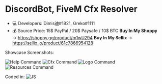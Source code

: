 # DiscordBot, FiveM Cfx Resolver #
- 💻 Developers: Dimis迪#1821, Greko#1111
- 💰 Source Price: 15$ PayPal / 20$ Paysafe / 10$ BTC
**Buy In My Shoppy** -> https://shoppy.gg/product/m1wU294
**Buy In My Sellix** -> https://sellix.io/product/61c7866954128 

Showcase Screenshots:

![Help Command](https://cdn.discordapp.com/attachments/924399570329427988/924399698196959302/unknown.png)
![Cfx Command](https://cdn.discordapp.com/attachments/924399570329427988/924399611710423110/unknown.png)
![Logo Command](https://cdn.discordapp.com/attachments/924399570329427988/924399611710423110/unknown.png)
![Resources Command](https://cdn.discordapp.com/attachments/924399570329427988/924400245851426836/unknown.png)





Coded in:
![JS](https://img.shields.io/badge/javascript-%23323330.svg?style=for-the-badge&logo=javascript&logoColor=%23F7DF1E)
